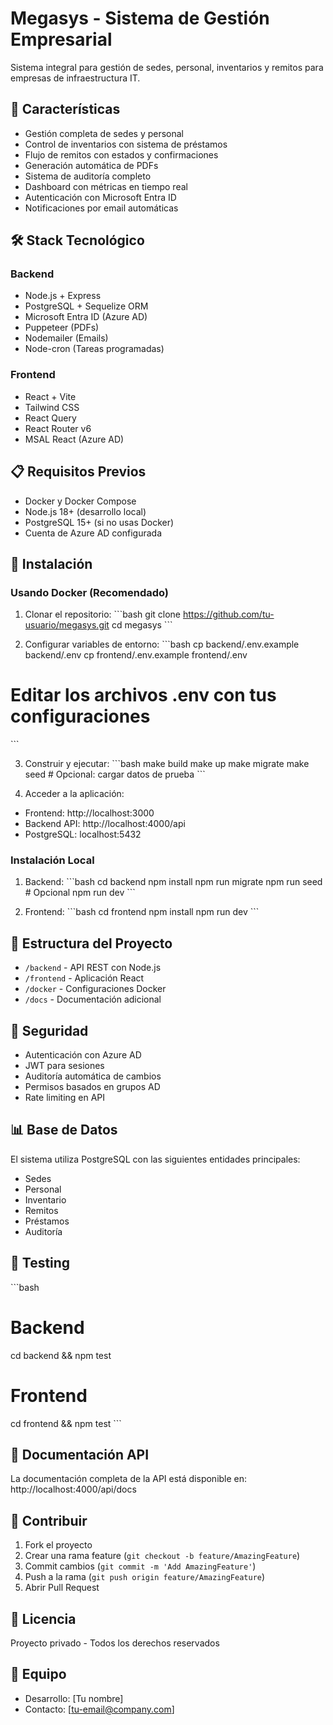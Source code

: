 # Megasys - Sistema de Gestión Empresarial

Sistema integral para gestión de sedes, personal, inventarios y remitos para empresas de infraestructura IT.

## 🚀 Características

- Gestión completa de sedes y personal
- Control de inventarios con sistema de préstamos
- Flujo de remitos con estados y confirmaciones
- Generación automática de PDFs
- Sistema de auditoría completo
- Dashboard con métricas en tiempo real
- Autenticación con Microsoft Entra ID
- Notificaciones por email automáticas

## 🛠️ Stack Tecnológico

### Backend
- Node.js + Express
- PostgreSQL + Sequelize ORM
- Microsoft Entra ID (Azure AD)
- Puppeteer (PDFs)
- Nodemailer (Emails)
- Node-cron (Tareas programadas)

### Frontend
- React + Vite
- Tailwind CSS
- React Query
- React Router v6
- MSAL React (Azure AD)

## 📋 Requisitos Previos

- Docker y Docker Compose
- Node.js 18+ (desarrollo local)
- PostgreSQL 15+ (si no usas Docker)
- Cuenta de Azure AD configurada

## 🔧 Instalación

### Usando Docker (Recomendado)

1. Clonar el repositorio:
\`\`\`bash
git clone https://github.com/tu-usuario/megasys.git
cd megasys
\`\`\`

2. Configurar variables de entorno:
\`\`\`bash
cp backend/.env.example backend/.env
cp frontend/.env.example frontend/.env
# Editar los archivos .env con tus configuraciones
\`\`\`

3. Construir y ejecutar:
\`\`\`bash
make build
make up
make migrate
make seed  # Opcional: cargar datos de prueba
\`\`\`

4. Acceder a la aplicación:
- Frontend: http://localhost:3000
- Backend API: http://localhost:4000/api
- PostgreSQL: localhost:5432

### Instalación Local

1. Backend:
\`\`\`bash
cd backend
npm install
npm run migrate
npm run seed  # Opcional
npm run dev
\`\`\`

2. Frontend:
\`\`\`bash
cd frontend
npm install
npm run dev
\`\`\`

## 📁 Estructura del Proyecto

- `/backend` - API REST con Node.js
- `/frontend` - Aplicación React
- `/docker` - Configuraciones Docker
- `/docs` - Documentación adicional

## 🔐 Seguridad

- Autenticación con Azure AD
- JWT para sesiones
- Auditoría automática de cambios
- Permisos basados en grupos AD
- Rate limiting en API

## 📊 Base de Datos

El sistema utiliza PostgreSQL con las siguientes entidades principales:
- Sedes
- Personal
- Inventario
- Remitos
- Préstamos
- Auditoría

## 🧪 Testing

\`\`\`bash
# Backend
cd backend && npm test

# Frontend
cd frontend && npm test
\`\`\`

## 📝 Documentación API

La documentación completa de la API está disponible en:
http://localhost:4000/api/docs

## 🤝 Contribuir

1. Fork el proyecto
2. Crear una rama feature (`git checkout -b feature/AmazingFeature`)
3. Commit cambios (`git commit -m 'Add AmazingFeature'`)
4. Push a la rama (`git push origin feature/AmazingFeature`)
5. Abrir Pull Request

## 📄 Licencia

Proyecto privado - Todos los derechos reservados

## 👥 Equipo

- Desarrollo: [Tu nombre]
- Contacto: [tu-email@company.com]